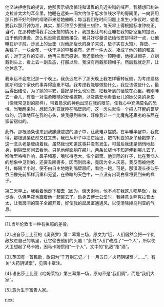 
他坚决拒绝我的提议，他那表示极度惊诧和谦卑的几近尖叫的喊声，我猜想已刺进克拉普太太的耳朵里。她睡在远处一间大约位于低水位线水平的房间里，一向要用那只修不好的钟的嘀嗒声来给她催眠；每当我们在时间问题上发生小争议时，她老要我以那只钟为准，其实，那只钟至少要慢三刻钟，每天早上得根据标准钟校正。当时，在那种使得我手足无措的情况下，我提出让乌利亚睡在我的卧室里的提议，由于他的谦逊，怎么也没能说服他接受，我只好尽量设法给他安排得好一点，让他睡在炉子前。沙发上的坐垫（对他那瘦长的身子来说，垫子实在太短）、靠垫、一条毯子、一块台布、一块干净的早餐桌布，还有一件大衣，凑成了他的铺的和盖的；对于这样的安排，他再三表示感谢。我还借给他一顶睡帽，他接过帽子，立刻戴到头上，看上去一副丑态，打那以后，我没有再戴那顶帽子。然后我就走开，让他休息了。

我永远不会忘记那一个晚上。我永远忘不了那天晚上我怎样辗转反侧，为考虑爱格妮斯和这个家伙的事弄得疲惫不堪。我考虑我能够做些什么，我应该做些什么，最后得出结论，为了她的平安，最好是什么也别做，把我听到的话放在心里。我刚睡去一会儿，有着一对温柔眼睛的爱格妮斯，以及慈爱地看着女儿的她父亲的身影（像我常见到的那样），带着恳求的神色出现在我的眼前，使我心中充满莫名的恐惧。当我醒来时，想起乌利亚就睡在隔壁房间，这一念头就像一个把人吓醒的噩梦似的，沉重地压在我的心头，使我感到害怕，好像我让一个比魔鬼还卑劣的东西在家留宿似的。

此外，那根通条也来到我朦朦胧胧的脑子中，让我难以摆脱。在半睡半醒中，我觉得，那根通条依然又红又热，我已从炉子中把它抽出，把乌利亚的身子给戳穿了。这一念头老是缠绕着我，虽然我也知道这事并没有发生，可最后我还是悄悄地起身，到隔壁房间去看他。只见他仰面躺在那儿，两条长腿也不知道伸到哪儿去了，喉咙里咯咯作响，鼻子堵塞，嘴张得老大，像个邮筒。他实际的样子，比在我恼人的想象中见到的，还要丑陋得多，因而到后来，竟因为令人厌恶，我反而被他吸引，每隔半小时，便不由自主地跑到隔壁房间，看他一趟。可是，那漫漫长夜似乎依旧像先前那样沉重和无望，在昏暗的天色中，一点没有出现白昼将要到来的样子。

第二天早上，我看着他走下楼去（因为，谢天谢地，他不肯在我这儿吃早饭），我觉得，仿佛黑夜也跟着他一起离去了。动身去博士公堂时，我特意关照克拉普太太，让我房间的窗子全都开着，好使我的起居室通通风，以便清除掉乌利亚的气息。

* * *

[1].当年伦敦市一种有执照的差役。

[2].出自莎士比亚的《奥赛罗》第二幕第三场，原文为“哦，人们居然会把一个仇敌放进自己的嘴里，让它偷去他们的头脑！”此处“人们”改成了“一个人”，所以使大卫想起了马卡姆，因马卡姆惯用“一个人”。文中的“仇敌”指“酒”。

[3].英国有一首民歌，歌词为“千万别忘记／十一月五日／火药阴谋案／……”。有关“火药阴谋案”，见第十章注。

[4].语出莎士比亚《哈姆莱特》第三幕第一场，原句不是“我们俩”，而是“我们大家”。

[5].意为生于富贵人家。

[next](page345)